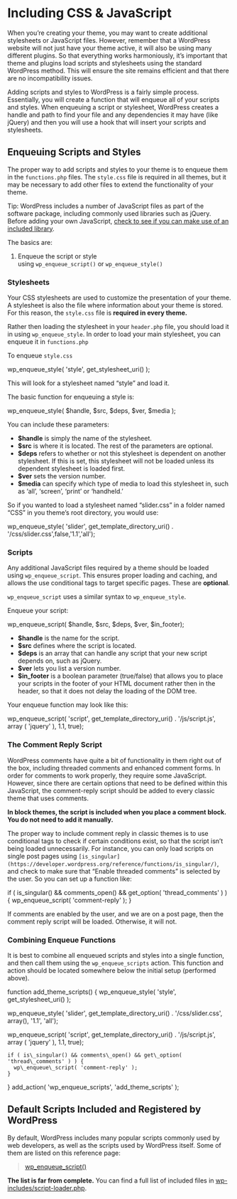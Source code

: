 # Including CSS &amp; JavaScript

When you’re creating your theme, you may want to create additional stylesheets or JavaScript files. However, remember that a WordPress website will not just have your theme active, it will also be using many different plugins. So that everything works harmoniously, it’s important that theme and plugins load scripts and stylesheets using the standard WordPress method. This will ensure the site remains efficient and that there are no incompatibility issues.

Adding scripts and styles to WordPress is a fairly simple process.   Essentially, you will create a function that will enqueue all of your scripts and styles. When enqueuing a script or stylesheet, WordPress creates a handle and path to find your file and any dependencies it may have (like jQuery) and then you will use a hook that will insert your scripts and stylesheets.

## Enqueuing Scripts and Styles

The proper way to add scripts and styles to your theme is to enqueue them in the `functions.php` files. The `style.css` file is required in all themes, but it may be necessary to add other files to extend the functionality of your theme.

Tip: WordPress includes a number of JavaScript files as part of the software package, including commonly used libraries such as jQuery. Before adding your own JavaScript, [check to see if you can make use of an included library](https://developer.wordpress.org/themes/basics/including-css-javascript/#default-scripts-included-and-registered-by-wordpress).

The basics are:

1.  Enqueue the script or style using `wp_enqueue_script()` or `wp_enqueue_style()`

### Stylesheets

Your CSS stylesheets are used to customize the presentation of your theme. A stylesheet is also the file where information about your theme is stored. For this reason, the `style.css` file is **required in every theme.**

Rather then loading the stylesheet in your `header.php` file, you should load it in using `wp_enqueue_style`. In order to load your main stylesheet, you can enqueue it in `functions.php`

To enqueue `style.css`

wp\_enqueue\_style( 'style', get\_stylesheet\_uri() );

This will look for a stylesheet named “style” and load it.

The basic function for enqueuing a style is:

wp\_enqueue\_style( $handle, $src, $deps, $ver, $media );

You can include these parameters:

*   **$handle** is simply the name of the stylesheet.
*   **$src** is where it is located. The rest of the parameters are optional.
*   **$deps** refers to whether or not this stylesheet is dependent on another stylesheet. If this is set, this stylesheet will not be loaded unless its dependent stylesheet is loaded first.
*   **$ver** sets the version number.
*   **$media** can specify which type of media to load this stylesheet in, such as ‘all’, ‘screen’, ‘print’ or ‘handheld.’

So if you wanted to load a stylesheet named “slider.css” in a folder named “CSS” in you theme’s root directory, you would use:

wp\_enqueue\_style( 'slider', get\_template\_directory\_uri() . '/css/slider.css',false,'1.1','all');

### Scripts

Any additional JavaScript files required by a theme should be loaded using `wp_enqueue_script`. This ensures proper loading and caching, and allows the use conditional tags to target specific pages. These are **optional**.

`wp_enqueue_script` uses a similar syntax to `wp_enqueue_style`.

Enqueue your script:

wp\_enqueue\_script( $handle, $src, $deps, $ver, $in\_footer);

*   **$handle** is the name for the script.
*   **$src** defines where the script is located.
*   **$deps** is an array that can handle any script that your new script depends on, such as jQuery.
*   **$ver** lets you list a version number.
*   **$in\_footer** is a boolean parameter (true/false) that allows you to place your scripts in the footer of your HTML document rather then in the header, so that it does not delay the loading of the DOM tree.

Your enqueue function may look like this:

wp\_enqueue\_script( 'script', get\_template\_directory\_uri() . '/js/script.js', array ( 'jquery' ), 1.1, true);

### The Comment Reply Script

WordPress comments have quite a bit of functionality in them right out of the box, including threaded comments and enhanced comment forms. In order for comments to work properly, they require some JavaScript. However, since there are certain options that need to be defined within this JavaScript, the comment-reply script should be added to every classic theme that uses comments.

**In block themes, the script is included when you place a comment block. You do not need to add it manually.**

The proper way to include comment reply in classic themes is to use conditional tags to check if certain conditions exist, so that the script isn’t being loaded unnecessarily. For instance, you can only load scripts on single post pages using `[is_singular](https://developer.wordpress.org/reference/functions/is_singular/)`, and check to make sure that “Enable threaded comments” is selected by the user. So you can set up a function like:

if ( is\_singular() && comments\_open() && get\_option( 'thread\_comments' ) ) {
    wp\_enqueue\_script( 'comment-reply' );
}

If comments are enabled by the user, and we are on a post page, then the comment reply script will be loaded. Otherwise, it will not.

### Combining Enqueue Functions

It is best to combine all enqueued scripts and styles into a single function, and then call them using the `wp_enqueue_scripts` action. This function and action should be located somewhere below the initial setup (performed above).

function add\_theme\_scripts() {
  wp\_enqueue\_style( 'style', get\_stylesheet\_uri() );
 
  wp\_enqueue\_style( 'slider', get\_template\_directory\_uri() . '/css/slider.css', array(), '1.1', 'all');
 
  wp\_enqueue\_script( 'script', get\_template\_directory\_uri() . '/js/script.js', array ( 'jquery' ), 1.1, true);
 
    if ( is\_singular() && comments\_open() && get\_option( 'thread\_comments' ) ) {
      wp\_enqueue\_script( 'comment-reply' );
    }
}
add\_action( 'wp\_enqueue\_scripts', 'add\_theme\_scripts' );

## Default Scripts Included and Registered by WordPress

By default, WordPress includes many popular scripts commonly used by web developers, as well as the scripts used by WordPress itself. Some of them are listed on this reference page:

> [](https://developer.wordpress.org/reference/functions/wp_enqueue_script/)[wp\_enqueue\_script()](https://developer.wordpress.org/reference/functions/wp_enqueue_script/)

**The list is far from complete.** You can find a full list of included files in [wp-includes/script-loader.php](https://core.trac.wordpress.org/browser/trunk/src/wp-includes/script-loader.php).